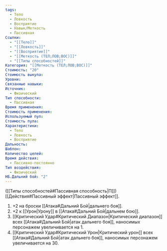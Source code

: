 ```yaml
---
tags:
  - Тело
  - Ловкость
  - Восприятие
  - Навык/Меткость
  - Пассивная
Ссылки:
  - "[[Тело]]"
  - "[[Ловкость]]"
  - "[[Восприятие]]"
  - "[[Меткость (ТЕЛ;ЛОВ;ВОС)]]"
  - "[[Типы способностей]]"
Категория: "[[Меткость (ТЕЛ;ЛОВ;ВОС)]]"
Стоимость: "20"
Стоимость выкупа:
Уровни:
Связанные навыки:
Источник:
  - Физический
Тип способности:
  - Пассивная
Время применения:
Стоимость применения:
Используемый пул:
Стоимость пула:
Характеристики:
  - Тело
  - Ловкость
  - Восприятие
Дальность:
Шаблон:
Количество целей:
Время действия:
  - Пассивно-постоянно
Тип воздействия:
  - Физический
НБ.Дальний бой: "2"
---
```

([[Типы способностей#Пассивная способность|П]]) [[Действия#Пассивный эффект|Пассивный эффект]]. 

1. +2 на броски [[Атака#Дальний Бой|дальнего боя]].
2. +2 к [[Урон|Урону]] в [[Атака#Дальний Бой|дальнем бою]].
3. [[Критический Удар#Критический Диапазон|Критический диапазон]] всех [[Атака#Дальний Бой|атак дальнего боя]], наносимых персонажем увеличивается на 1. 
4. [[Критический Удар#Критический Урон|Критический урон]] всех [[Атака#Дальний Бой|атак дальнего боя]], наносимых персонажем увеличивается на 30.


